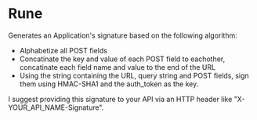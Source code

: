 Rune
===================

Generates an Application's signature based on the following algorithm:

* Alphabetize all POST fields
* Concatinate the key and value of each POST field to eachother, concatinate each 
  field name and value to the end of the URL
* Using the string containing the URL, query string and POST fields, sign them using HMAC-SHA1 and the auth_token as the key.

I suggest providing this signature to your API via an HTTP header like "X-YOUR_API_NAME-Signature".
